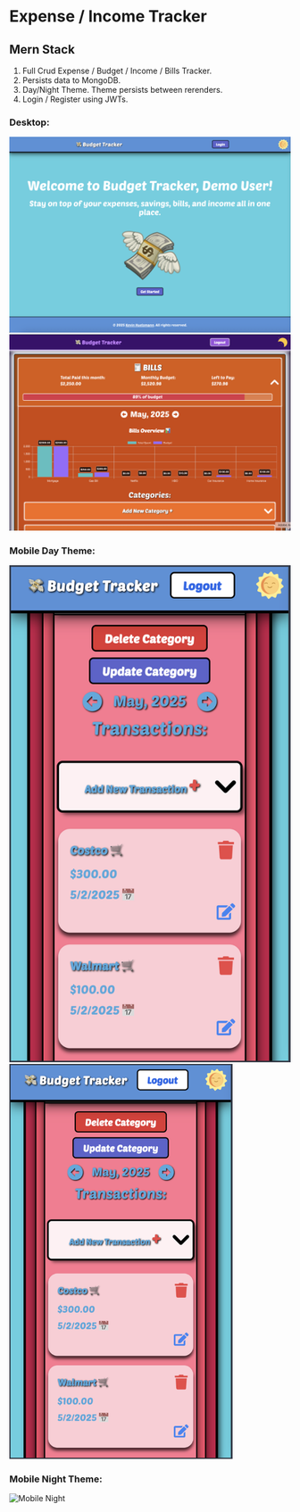 # Expense / Income Tracker

## Mern Stack

1. Full Crud Expense / Budget / Income / Bills Tracker.
2. Persists data to MongoDB.
3. Day/Night Theme. Theme persists between rerenders.
4. Login / Register using JWTs.

### Desktop:

![alt text](/client/public/Desktop1.png)
![alt text](/client/public/Desktop2.png)

### Mobile Day Theme:

<!-- <img src="https://kjh311.github.io/mern-expense-tracker/Day-Mobile.png" alt="Mobile day" width="400"/> -->

![alt mobile](/client/public/Day-Mobile.png)
<img src="/client/public/Day-Mobile.png" width="400" >

### Mobile Night Theme:

<img src="https://kjh311.github.io/mern-expense-tracker/Night-Mobile.png" alt="Mobile Night" width="400"/>
